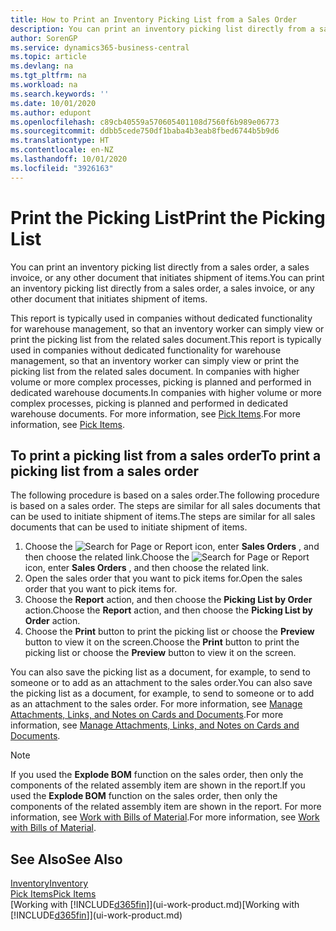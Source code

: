 ```yaml
---
title: How to Print an Inventory Picking List from a Sales Order
description: You can print an inventory picking list directly from a sales order, sales, invoice, and other outbound sales documents.
author: SorenGP
ms.service: dynamics365-business-central
ms.topic: article
ms.devlang: na
ms.tgt_pltfrm: na
ms.workload: na
ms.search.keywords: ''
ms.date: 10/01/2020
ms.author: edupont
ms.openlocfilehash: c89cb40559a570605401108d7560f6b989e06773
ms.sourcegitcommit: ddbb5cede750df1baba4b3eab8fbed6744b5b9d6
ms.translationtype: HT
ms.contentlocale: en-NZ
ms.lasthandoff: 10/01/2020
ms.locfileid: "3926163"
---
```

# <a name="print-the-picking-list"></a><span data-ttu-id="b3eef-103">Print the Picking List</span><span class="sxs-lookup"><span data-stu-id="b3eef-103">Print the Picking List</span></span>
<span data-ttu-id="b3eef-104">You can print an inventory picking list directly from a sales order, a sales invoice, or any other document that initiates shipment of items.</span><span class="sxs-lookup"><span data-stu-id="b3eef-104">You can print an inventory picking list directly from a sales order, a sales invoice, or any other document that initiates shipment of items.</span></span>

<span data-ttu-id="b3eef-105">This report is typically used in companies without dedicated functionality for warehouse management, so that an inventory worker can simply view or print the picking list from the related sales document.</span><span class="sxs-lookup"><span data-stu-id="b3eef-105">This report is typically used in companies without dedicated functionality for warehouse management, so that an inventory worker can simply view or print the picking list from the related sales document.</span></span> <span data-ttu-id="b3eef-106">In companies with higher volume or more complex processes, picking is planned and performed in dedicated warehouse documents.</span><span class="sxs-lookup"><span data-stu-id="b3eef-106">In companies with higher volume or more complex processes, picking is planned and performed in dedicated warehouse documents.</span></span> <span data-ttu-id="b3eef-107">For more information, see [Pick Items](warehouse-pick-items.md).</span><span class="sxs-lookup"><span data-stu-id="b3eef-107">For more information, see [Pick Items](warehouse-pick-items.md).</span></span>

## <a name="to-print-a-picking-list-from-a-sales-order"></a><span data-ttu-id="b3eef-108">To print a picking list from a sales order</span><span class="sxs-lookup"><span data-stu-id="b3eef-108">To print a picking list from a sales order</span></span>  
<span data-ttu-id="b3eef-109">The following procedure is based on a sales order.</span><span class="sxs-lookup"><span data-stu-id="b3eef-109">The following procedure is based on a sales order.</span></span> <span data-ttu-id="b3eef-110">The steps are similar for all sales documents that can be used to initiate shipment of items.</span><span class="sxs-lookup"><span data-stu-id="b3eef-110">The steps are similar for all sales documents that can be used to initiate shipment of items.</span></span>

1. <span data-ttu-id="b3eef-111">Choose the ![Search for Page or Report](media/ui-search/search_small.png "Search for Page or Report icon") icon, enter **Sales Orders** , and then choose the related link.</span><span class="sxs-lookup"><span data-stu-id="b3eef-111">Choose the ![Search for Page or Report](media/ui-search/search_small.png "Search for Page or Report icon") icon, enter **Sales Orders** , and then choose the related link.</span></span>  
2. <span data-ttu-id="b3eef-112">Open the sales order that you want to pick items for.</span><span class="sxs-lookup"><span data-stu-id="b3eef-112">Open the sales order that you want to pick items for.</span></span>  
3. <span data-ttu-id="b3eef-113">Choose the **Report** action, and then choose the **Picking List by Order** action.</span><span class="sxs-lookup"><span data-stu-id="b3eef-113">Choose the **Report** action, and then choose the **Picking List by Order** action.</span></span>  
4. <span data-ttu-id="b3eef-114">Choose the **Print** button to print the picking list or choose the **Preview** button to view it on the screen.</span><span class="sxs-lookup"><span data-stu-id="b3eef-114">Choose the **Print** button to print the picking list or choose the **Preview** button to view it on the screen.</span></span>

<span data-ttu-id="b3eef-115">You can also save the picking list as a document, for example, to send to someone or to add as an attachment to the sales order.</span><span class="sxs-lookup"><span data-stu-id="b3eef-115">You can also save the picking list as a document, for example, to send to someone or to add as an attachment to the sales order.</span></span> <span data-ttu-id="b3eef-116">For more information, see [Manage Attachments, Links, and Notes on Cards and Documents](ui-how-add-link-to-record.md).</span><span class="sxs-lookup"><span data-stu-id="b3eef-116">For more information, see [Manage Attachments, Links, and Notes on Cards and Documents](ui-how-add-link-to-record.md).</span></span>

> [!NOTE]
> <span data-ttu-id="b3eef-117">If you used the **Explode BOM** function on the sales order, then only the components of the related assembly item are shown in the report.</span><span class="sxs-lookup"><span data-stu-id="b3eef-117">If you used the **Explode BOM** function on the sales order, then only the components of the related assembly item are shown in the report.</span></span> <span data-ttu-id="b3eef-118">For more information, see [Work with Bills of Material](inventory-how-work-BOMs.md).</span><span class="sxs-lookup"><span data-stu-id="b3eef-118">For more information, see [Work with Bills of Material](inventory-how-work-BOMs.md).</span></span>

## <a name="see-also"></a><span data-ttu-id="b3eef-119">See Also</span><span class="sxs-lookup"><span data-stu-id="b3eef-119">See Also</span></span>  
[<span data-ttu-id="b3eef-120">Inventory</span><span class="sxs-lookup"><span data-stu-id="b3eef-120">Inventory</span></span>](inventory-manage-inventory.md)  
[<span data-ttu-id="b3eef-121">Pick Items</span><span class="sxs-lookup"><span data-stu-id="b3eef-121">Pick Items</span></span>](warehouse-pick-items.md)  
<span data-ttu-id="b3eef-122">[Working with [!INCLUDE[d365fin](includes/d365fin_md.md)]](ui-work-product.md)</span><span class="sxs-lookup"><span data-stu-id="b3eef-122">[Working with [!INCLUDE[d365fin](includes/d365fin_md.md)]](ui-work-product.md)</span></span>   
